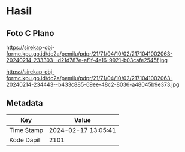 # Hasil

## Foto C Plano

https://sirekap-obj-formc.kpu.go.id/dc2a/pemilu/pdpr/21/71/04/10/02/2171041002063-20240214-233303--d21d787e-af1f-4e16-9921-b03cafe2545f.jpg

https://sirekap-obj-formc.kpu.go.id/dc2a/pemilu/pdpr/21/71/04/10/02/2171041002063-20240214-234443--b433c885-69ee-48c2-8036-a48045b9e373.jpg


## Metadata

| Key        | Value               |
| ---------- | ------------------- |
| Time Stamp | 2024-02-17 13:05:41 |
| Kode Dapil | 2101                |



